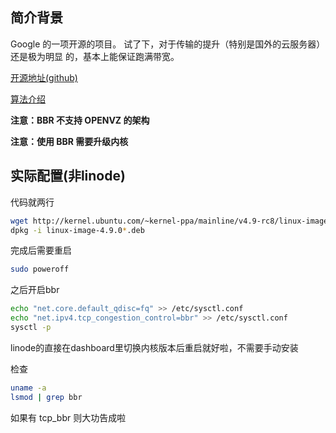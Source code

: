 ## 简介背景
Google 的一项开源的项目。 试了下，对于传输的提升（特别是国外的云服务器）还是极为明显
的，基本上能保证跑满带宽。

[开源地址(github)](https://github.com/google/bbr)

[算法介绍](https://www.zhihu.com/question/53559433)

**注意：BBR 不支持 OPENVZ 的架构**

**注意：使用 BBR 需要升级内核**

## 实际配置(非linode)

代码就两行

```bash
wget http://kernel.ubuntu.com/~kernel-ppa/mainline/v4.9-rc8/linux-image-4.9.0-040900rc8-ge
dpkg -i linux-image-4.9.0*.deb
```

完成后需要重启

```bash
sudo poweroff
```

之后开启bbr

```bash
echo "net.core.default_qdisc=fq" >> /etc/sysctl.conf
echo "net.ipv4.tcp_congestion_control=bbr" >> /etc/sysctl.conf
sysctl -p
```

linode的直接在dashboard里切换内核版本后重启就好啦，不需要手动安装

检查

```bash
uname -a
lsmod | grep bbr
```

如果有 tcp_bbr 则大功告成啦
